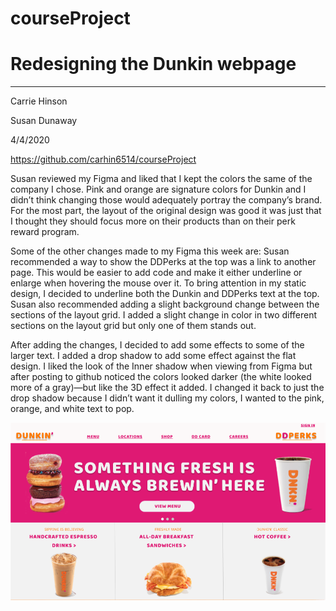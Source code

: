 # courseProject
# Redesigning the Dunkin webpage


---------------------------------
Carrie Hinson

Susan Dunaway

4/4/2020

https://github.com/carhin6514/courseProject

Susan reviewed my Figma and liked that I kept the colors the same of the company I chose. Pink and orange are signature colors for Dunkin and I didn’t think changing those would adequately portray the company’s brand. For the most part, the layout of the original design was good it was just that I thought they should focus more on their products than on their perk reward program.

Some of the other changes made to my Figma this week are: 
Susan recommended a way to show the DDPerks at the top was a link to another page. This would be easier to add code and make it either underline or enlarge when hovering the mouse over it. To bring attention in my static design, I decided to underline both the Dunkin and DDPerks text at the top. 
Susan also recommended adding a slight background change between the sections of the layout grid. I added a slight change in color in two different sections on the layout grid but only one of them stands out. 

After adding the changes, I decided to add some effects to some of the larger text. I added a drop shadow to add some effect against the flat design. I liked the look of the Inner shadow when viewing from Figma but after posting to github noticed the colors looked darker (the white looked more of a gray)—but like the 3D effect it added. I changed it back to just the drop shadow because I didn’t want it dulling my colors, I wanted to the pink, orange, and white text to pop.

![](images/dunkin_figma.png)

